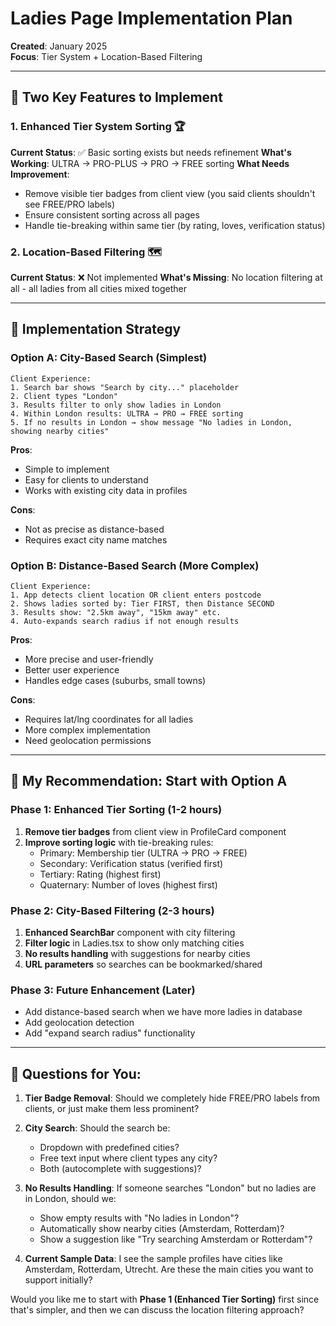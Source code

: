 # Ladies Page Implementation Plan
**Created**: January 2025  
**Focus**: Tier System + Location-Based Filtering

---

## 🎯 **Two Key Features to Implement**

### **1. Enhanced Tier System Sorting** 🏆
**Current Status**: ✅ Basic sorting exists but needs refinement
**What's Working**: ULTRA → PRO-PLUS → PRO → FREE sorting
**What Needs Improvement**:
- Remove visible tier badges from client view (you said clients shouldn't see FREE/PRO labels)
- Ensure consistent sorting across all pages
- Handle tie-breaking within same tier (by rating, loves, verification status)

### **2. Location-Based Filtering** 🗺️
**Current Status**: ❌ Not implemented
**What's Missing**: No location filtering at all - all ladies from all cities mixed together

---

## 🔧 **Implementation Strategy**

### **Option A: City-Based Search (Simplest)**
```
Client Experience:
1. Search bar shows "Search by city..." placeholder
2. Client types "London" 
3. Results filter to only show ladies in London
4. Within London results: ULTRA → PRO → FREE sorting
5. If no results in London → show message "No ladies in London, showing nearby cities"
```

**Pros**: 
- Simple to implement
- Easy for clients to understand
- Works with existing city data in profiles

**Cons**: 
- Not as precise as distance-based
- Requires exact city name matches

### **Option B: Distance-Based Search (More Complex)**
```
Client Experience:
1. App detects client location OR client enters postcode
2. Shows ladies sorted by: Tier FIRST, then Distance SECOND
3. Results show: "2.5km away", "15km away" etc.
4. Auto-expands search radius if not enough results
```

**Pros**: 
- More precise and user-friendly
- Better user experience
- Handles edge cases (suburbs, small towns)

**Cons**: 
- Requires lat/lng coordinates for all ladies
- More complex implementation
- Need geolocation permissions

---

## 🎯 **My Recommendation: Start with Option A**

### **Phase 1: Enhanced Tier Sorting (1-2 hours)**
1. **Remove tier badges** from client view in ProfileCard component
2. **Improve sorting logic** with tie-breaking rules:
   - Primary: Membership tier (ULTRA → PRO → FREE)
   - Secondary: Verification status (verified first)
   - Tertiary: Rating (highest first)
   - Quaternary: Number of loves (highest first)

### **Phase 2: City-Based Filtering (2-3 hours)**
1. **Enhanced SearchBar** component with city filtering
2. **Filter logic** in Ladies.tsx to show only matching cities
3. **No results handling** with suggestions for nearby cities
4. **URL parameters** so searches can be bookmarked/shared

### **Phase 3: Future Enhancement (Later)**
- Add distance-based search when we have more ladies in database
- Add geolocation detection
- Add "expand search radius" functionality

---

## 🤔 **Questions for You:**

1. **Tier Badge Removal**: Should we completely hide FREE/PRO labels from clients, or just make them less prominent?

2. **City Search**: Should the search be:
   - Dropdown with predefined cities? 
   - Free text input where client types any city?
   - Both (autocomplete with suggestions)?

3. **No Results Handling**: If someone searches "London" but no ladies are in London, should we:
   - Show empty results with "No ladies in London"?
   - Automatically show nearby cities (Amsterdam, Rotterdam)?
   - Show a suggestion like "Try searching Amsterdam or Rotterdam"?

4. **Current Sample Data**: I see the sample profiles have cities like Amsterdam, Rotterdam, Utrecht. Are these the main cities you want to support initially?

Would you like me to start with **Phase 1 (Enhanced Tier Sorting)** first since that's simpler, and then we can discuss the location filtering approach? 